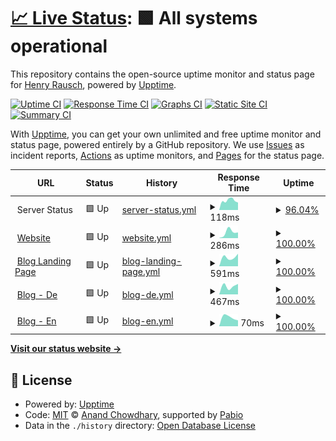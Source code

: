 # [📈 Live Status](https://status.postrausch.tech): <!--live status--> **🟩 All systems operational**

This repository contains the open-source uptime monitor and status page for [Henry Rausch](https://postrausch.tech), powered by [Upptime](https://github.com/upptime/upptime).

[![Uptime CI](https://github.com/hra42/postrausch-uptime/workflows/Uptime%20CI/badge.svg)](https://github.com/hra42/postrausch-uptime/actions?query=workflow%3A%22Uptime+CI%22)
[![Response Time CI](https://github.com/hra42/postrausch-uptime/workflows/Response%20Time%20CI/badge.svg)](https://github.com/hra42/postrausch-uptime/actions?query=workflow%3A%22Response+Time+CI%22)
[![Graphs CI](https://github.com/hra42/postrausch-uptime/workflows/Graphs%20CI/badge.svg)](https://github.com/hra42/postrausch-uptime/actions?query=workflow%3A%22Graphs+CI%22)
[![Static Site CI](https://github.com/hra42/postrausch-uptime/workflows/Static%20Site%20CI/badge.svg)](https://github.com/hra42/postrausch-uptime/actions?query=workflow%3A%22Static+Site+CI%22)
[![Summary CI](https://github.com/hra42/postrausch-uptime/workflows/Summary%20CI/badge.svg)](https://github.com/hra42/postrausch-uptime/actions?query=workflow%3A%22Summary+CI%22)

With [Upptime](https://upptime.js.org), you can get your own unlimited and free uptime monitor and status page, powered entirely by a GitHub repository. We use [Issues](https://github.com/hra42/postrausch-uptime/issues) as incident reports, [Actions](https://github.com/hra42/postrausch-uptime/actions) as uptime monitors, and [Pages](https://status.postrausch.tech) for the status page.

<!--start: status pages-->
<!-- This summary is generated by Upptime (https://github.com/upptime/upptime) -->
<!-- Do not edit this manually, your changes will be overwritten -->
<!-- prettier-ignore -->
| URL | Status | History | Response Time | Uptime |
| --- | ------ | ------- | ------------- | ------ |
| <img alt="" src="https://icons.duckduckgo.com/ip3/null.ico" height="13"> Server Status | 🟩 Up | [server-status.yml](https://github.com/hra42/postrausch-uptime/commits/HEAD/history/server-status.yml) | <details><summary><img alt="Response time graph" src="./graphs/server-status/response-time-week.png" height="20"> 118ms</summary><br><a href="https://status.postrausch.tech/history/server-status"><img alt="Response time 118" src="https://img.shields.io/endpoint?url=https%3A%2F%2Fraw.githubusercontent.com%2Fhra42%2Fpostrausch-uptime%2FHEAD%2Fapi%2Fserver-status%2Fresponse-time.json"></a><br><a href="https://status.postrausch.tech/history/server-status"><img alt="24-hour response time 118" src="https://img.shields.io/endpoint?url=https%3A%2F%2Fraw.githubusercontent.com%2Fhra42%2Fpostrausch-uptime%2FHEAD%2Fapi%2Fserver-status%2Fresponse-time-day.json"></a><br><a href="https://status.postrausch.tech/history/server-status"><img alt="7-day response time 118" src="https://img.shields.io/endpoint?url=https%3A%2F%2Fraw.githubusercontent.com%2Fhra42%2Fpostrausch-uptime%2FHEAD%2Fapi%2Fserver-status%2Fresponse-time-week.json"></a><br><a href="https://status.postrausch.tech/history/server-status"><img alt="30-day response time 118" src="https://img.shields.io/endpoint?url=https%3A%2F%2Fraw.githubusercontent.com%2Fhra42%2Fpostrausch-uptime%2FHEAD%2Fapi%2Fserver-status%2Fresponse-time-month.json"></a><br><a href="https://status.postrausch.tech/history/server-status"><img alt="1-year response time 118" src="https://img.shields.io/endpoint?url=https%3A%2F%2Fraw.githubusercontent.com%2Fhra42%2Fpostrausch-uptime%2FHEAD%2Fapi%2Fserver-status%2Fresponse-time-year.json"></a></details> | <details><summary><a href="https://status.postrausch.tech/history/server-status">96.04%</a></summary><a href="https://status.postrausch.tech/history/server-status"><img alt="All-time uptime 96.04%" src="https://img.shields.io/endpoint?url=https%3A%2F%2Fraw.githubusercontent.com%2Fhra42%2Fpostrausch-uptime%2FHEAD%2Fapi%2Fserver-status%2Fuptime.json"></a><br><a href="https://status.postrausch.tech/history/server-status"><img alt="24-hour uptime 96.04%" src="https://img.shields.io/endpoint?url=https%3A%2F%2Fraw.githubusercontent.com%2Fhra42%2Fpostrausch-uptime%2FHEAD%2Fapi%2Fserver-status%2Fuptime-day.json"></a><br><a href="https://status.postrausch.tech/history/server-status"><img alt="7-day uptime 96.04%" src="https://img.shields.io/endpoint?url=https%3A%2F%2Fraw.githubusercontent.com%2Fhra42%2Fpostrausch-uptime%2FHEAD%2Fapi%2Fserver-status%2Fuptime-week.json"></a><br><a href="https://status.postrausch.tech/history/server-status"><img alt="30-day uptime 96.04%" src="https://img.shields.io/endpoint?url=https%3A%2F%2Fraw.githubusercontent.com%2Fhra42%2Fpostrausch-uptime%2FHEAD%2Fapi%2Fserver-status%2Fuptime-month.json"></a><br><a href="https://status.postrausch.tech/history/server-status"><img alt="1-year uptime 96.04%" src="https://img.shields.io/endpoint?url=https%3A%2F%2Fraw.githubusercontent.com%2Fhra42%2Fpostrausch-uptime%2FHEAD%2Fapi%2Fserver-status%2Fuptime-year.json"></a></details>
| <img alt="" src="https://icons.duckduckgo.com/ip3/postrausch.tech.ico" height="13"> [Website](https://postrausch.tech) | 🟩 Up | [website.yml](https://github.com/hra42/postrausch-uptime/commits/HEAD/history/website.yml) | <details><summary><img alt="Response time graph" src="./graphs/website/response-time-week.png" height="20"> 286ms</summary><br><a href="https://status.postrausch.tech/history/website"><img alt="Response time 286" src="https://img.shields.io/endpoint?url=https%3A%2F%2Fraw.githubusercontent.com%2Fhra42%2Fpostrausch-uptime%2FHEAD%2Fapi%2Fwebsite%2Fresponse-time.json"></a><br><a href="https://status.postrausch.tech/history/website"><img alt="24-hour response time 286" src="https://img.shields.io/endpoint?url=https%3A%2F%2Fraw.githubusercontent.com%2Fhra42%2Fpostrausch-uptime%2FHEAD%2Fapi%2Fwebsite%2Fresponse-time-day.json"></a><br><a href="https://status.postrausch.tech/history/website"><img alt="7-day response time 286" src="https://img.shields.io/endpoint?url=https%3A%2F%2Fraw.githubusercontent.com%2Fhra42%2Fpostrausch-uptime%2FHEAD%2Fapi%2Fwebsite%2Fresponse-time-week.json"></a><br><a href="https://status.postrausch.tech/history/website"><img alt="30-day response time 286" src="https://img.shields.io/endpoint?url=https%3A%2F%2Fraw.githubusercontent.com%2Fhra42%2Fpostrausch-uptime%2FHEAD%2Fapi%2Fwebsite%2Fresponse-time-month.json"></a><br><a href="https://status.postrausch.tech/history/website"><img alt="1-year response time 286" src="https://img.shields.io/endpoint?url=https%3A%2F%2Fraw.githubusercontent.com%2Fhra42%2Fpostrausch-uptime%2FHEAD%2Fapi%2Fwebsite%2Fresponse-time-year.json"></a></details> | <details><summary><a href="https://status.postrausch.tech/history/website">100.00%</a></summary><a href="https://status.postrausch.tech/history/website"><img alt="All-time uptime 100.00%" src="https://img.shields.io/endpoint?url=https%3A%2F%2Fraw.githubusercontent.com%2Fhra42%2Fpostrausch-uptime%2FHEAD%2Fapi%2Fwebsite%2Fuptime.json"></a><br><a href="https://status.postrausch.tech/history/website"><img alt="24-hour uptime 100.00%" src="https://img.shields.io/endpoint?url=https%3A%2F%2Fraw.githubusercontent.com%2Fhra42%2Fpostrausch-uptime%2FHEAD%2Fapi%2Fwebsite%2Fuptime-day.json"></a><br><a href="https://status.postrausch.tech/history/website"><img alt="7-day uptime 100.00%" src="https://img.shields.io/endpoint?url=https%3A%2F%2Fraw.githubusercontent.com%2Fhra42%2Fpostrausch-uptime%2FHEAD%2Fapi%2Fwebsite%2Fuptime-week.json"></a><br><a href="https://status.postrausch.tech/history/website"><img alt="30-day uptime 100.00%" src="https://img.shields.io/endpoint?url=https%3A%2F%2Fraw.githubusercontent.com%2Fhra42%2Fpostrausch-uptime%2FHEAD%2Fapi%2Fwebsite%2Fuptime-month.json"></a><br><a href="https://status.postrausch.tech/history/website"><img alt="1-year uptime 100.00%" src="https://img.shields.io/endpoint?url=https%3A%2F%2Fraw.githubusercontent.com%2Fhra42%2Fpostrausch-uptime%2FHEAD%2Fapi%2Fwebsite%2Fuptime-year.json"></a></details>
| <img alt="" src="https://icons.duckduckgo.com/ip3/blog.postrausch.tech.ico" height="13"> [Blog Landing Page](https://blog.postrausch.tech) | 🟩 Up | [blog-landing-page.yml](https://github.com/hra42/postrausch-uptime/commits/HEAD/history/blog-landing-page.yml) | <details><summary><img alt="Response time graph" src="./graphs/blog-landing-page/response-time-week.png" height="20"> 591ms</summary><br><a href="https://status.postrausch.tech/history/blog-landing-page"><img alt="Response time 591" src="https://img.shields.io/endpoint?url=https%3A%2F%2Fraw.githubusercontent.com%2Fhra42%2Fpostrausch-uptime%2FHEAD%2Fapi%2Fblog-landing-page%2Fresponse-time.json"></a><br><a href="https://status.postrausch.tech/history/blog-landing-page"><img alt="24-hour response time 591" src="https://img.shields.io/endpoint?url=https%3A%2F%2Fraw.githubusercontent.com%2Fhra42%2Fpostrausch-uptime%2FHEAD%2Fapi%2Fblog-landing-page%2Fresponse-time-day.json"></a><br><a href="https://status.postrausch.tech/history/blog-landing-page"><img alt="7-day response time 591" src="https://img.shields.io/endpoint?url=https%3A%2F%2Fraw.githubusercontent.com%2Fhra42%2Fpostrausch-uptime%2FHEAD%2Fapi%2Fblog-landing-page%2Fresponse-time-week.json"></a><br><a href="https://status.postrausch.tech/history/blog-landing-page"><img alt="30-day response time 591" src="https://img.shields.io/endpoint?url=https%3A%2F%2Fraw.githubusercontent.com%2Fhra42%2Fpostrausch-uptime%2FHEAD%2Fapi%2Fblog-landing-page%2Fresponse-time-month.json"></a><br><a href="https://status.postrausch.tech/history/blog-landing-page"><img alt="1-year response time 591" src="https://img.shields.io/endpoint?url=https%3A%2F%2Fraw.githubusercontent.com%2Fhra42%2Fpostrausch-uptime%2FHEAD%2Fapi%2Fblog-landing-page%2Fresponse-time-year.json"></a></details> | <details><summary><a href="https://status.postrausch.tech/history/blog-landing-page">100.00%</a></summary><a href="https://status.postrausch.tech/history/blog-landing-page"><img alt="All-time uptime 100.00%" src="https://img.shields.io/endpoint?url=https%3A%2F%2Fraw.githubusercontent.com%2Fhra42%2Fpostrausch-uptime%2FHEAD%2Fapi%2Fblog-landing-page%2Fuptime.json"></a><br><a href="https://status.postrausch.tech/history/blog-landing-page"><img alt="24-hour uptime 100.00%" src="https://img.shields.io/endpoint?url=https%3A%2F%2Fraw.githubusercontent.com%2Fhra42%2Fpostrausch-uptime%2FHEAD%2Fapi%2Fblog-landing-page%2Fuptime-day.json"></a><br><a href="https://status.postrausch.tech/history/blog-landing-page"><img alt="7-day uptime 100.00%" src="https://img.shields.io/endpoint?url=https%3A%2F%2Fraw.githubusercontent.com%2Fhra42%2Fpostrausch-uptime%2FHEAD%2Fapi%2Fblog-landing-page%2Fuptime-week.json"></a><br><a href="https://status.postrausch.tech/history/blog-landing-page"><img alt="30-day uptime 100.00%" src="https://img.shields.io/endpoint?url=https%3A%2F%2Fraw.githubusercontent.com%2Fhra42%2Fpostrausch-uptime%2FHEAD%2Fapi%2Fblog-landing-page%2Fuptime-month.json"></a><br><a href="https://status.postrausch.tech/history/blog-landing-page"><img alt="1-year uptime 100.00%" src="https://img.shields.io/endpoint?url=https%3A%2F%2Fraw.githubusercontent.com%2Fhra42%2Fpostrausch-uptime%2FHEAD%2Fapi%2Fblog-landing-page%2Fuptime-year.json"></a></details>
| <img alt="" src="https://icons.duckduckgo.com/ip3/de.blog.postrausch.tech.ico" height="13"> [Blog - De](https://de.blog.postrausch.tech) | 🟩 Up | [blog-de.yml](https://github.com/hra42/postrausch-uptime/commits/HEAD/history/blog-de.yml) | <details><summary><img alt="Response time graph" src="./graphs/blog-de/response-time-week.png" height="20"> 467ms</summary><br><a href="https://status.postrausch.tech/history/blog-de"><img alt="Response time 467" src="https://img.shields.io/endpoint?url=https%3A%2F%2Fraw.githubusercontent.com%2Fhra42%2Fpostrausch-uptime%2FHEAD%2Fapi%2Fblog-de%2Fresponse-time.json"></a><br><a href="https://status.postrausch.tech/history/blog-de"><img alt="24-hour response time 467" src="https://img.shields.io/endpoint?url=https%3A%2F%2Fraw.githubusercontent.com%2Fhra42%2Fpostrausch-uptime%2FHEAD%2Fapi%2Fblog-de%2Fresponse-time-day.json"></a><br><a href="https://status.postrausch.tech/history/blog-de"><img alt="7-day response time 467" src="https://img.shields.io/endpoint?url=https%3A%2F%2Fraw.githubusercontent.com%2Fhra42%2Fpostrausch-uptime%2FHEAD%2Fapi%2Fblog-de%2Fresponse-time-week.json"></a><br><a href="https://status.postrausch.tech/history/blog-de"><img alt="30-day response time 467" src="https://img.shields.io/endpoint?url=https%3A%2F%2Fraw.githubusercontent.com%2Fhra42%2Fpostrausch-uptime%2FHEAD%2Fapi%2Fblog-de%2Fresponse-time-month.json"></a><br><a href="https://status.postrausch.tech/history/blog-de"><img alt="1-year response time 467" src="https://img.shields.io/endpoint?url=https%3A%2F%2Fraw.githubusercontent.com%2Fhra42%2Fpostrausch-uptime%2FHEAD%2Fapi%2Fblog-de%2Fresponse-time-year.json"></a></details> | <details><summary><a href="https://status.postrausch.tech/history/blog-de">100.00%</a></summary><a href="https://status.postrausch.tech/history/blog-de"><img alt="All-time uptime 100.00%" src="https://img.shields.io/endpoint?url=https%3A%2F%2Fraw.githubusercontent.com%2Fhra42%2Fpostrausch-uptime%2FHEAD%2Fapi%2Fblog-de%2Fuptime.json"></a><br><a href="https://status.postrausch.tech/history/blog-de"><img alt="24-hour uptime 100.00%" src="https://img.shields.io/endpoint?url=https%3A%2F%2Fraw.githubusercontent.com%2Fhra42%2Fpostrausch-uptime%2FHEAD%2Fapi%2Fblog-de%2Fuptime-day.json"></a><br><a href="https://status.postrausch.tech/history/blog-de"><img alt="7-day uptime 100.00%" src="https://img.shields.io/endpoint?url=https%3A%2F%2Fraw.githubusercontent.com%2Fhra42%2Fpostrausch-uptime%2FHEAD%2Fapi%2Fblog-de%2Fuptime-week.json"></a><br><a href="https://status.postrausch.tech/history/blog-de"><img alt="30-day uptime 100.00%" src="https://img.shields.io/endpoint?url=https%3A%2F%2Fraw.githubusercontent.com%2Fhra42%2Fpostrausch-uptime%2FHEAD%2Fapi%2Fblog-de%2Fuptime-month.json"></a><br><a href="https://status.postrausch.tech/history/blog-de"><img alt="1-year uptime 100.00%" src="https://img.shields.io/endpoint?url=https%3A%2F%2Fraw.githubusercontent.com%2Fhra42%2Fpostrausch-uptime%2FHEAD%2Fapi%2Fblog-de%2Fuptime-year.json"></a></details>
| <img alt="" src="https://icons.duckduckgo.com/ip3/en.blog.postrausch.tech.ico" height="13"> [Blog - En](https://en.blog.postrausch.tech) | 🟩 Up | [blog-en.yml](https://github.com/hra42/postrausch-uptime/commits/HEAD/history/blog-en.yml) | <details><summary><img alt="Response time graph" src="./graphs/blog-en/response-time-week.png" height="20"> 70ms</summary><br><a href="https://status.postrausch.tech/history/blog-en"><img alt="Response time 70" src="https://img.shields.io/endpoint?url=https%3A%2F%2Fraw.githubusercontent.com%2Fhra42%2Fpostrausch-uptime%2FHEAD%2Fapi%2Fblog-en%2Fresponse-time.json"></a><br><a href="https://status.postrausch.tech/history/blog-en"><img alt="24-hour response time 70" src="https://img.shields.io/endpoint?url=https%3A%2F%2Fraw.githubusercontent.com%2Fhra42%2Fpostrausch-uptime%2FHEAD%2Fapi%2Fblog-en%2Fresponse-time-day.json"></a><br><a href="https://status.postrausch.tech/history/blog-en"><img alt="7-day response time 70" src="https://img.shields.io/endpoint?url=https%3A%2F%2Fraw.githubusercontent.com%2Fhra42%2Fpostrausch-uptime%2FHEAD%2Fapi%2Fblog-en%2Fresponse-time-week.json"></a><br><a href="https://status.postrausch.tech/history/blog-en"><img alt="30-day response time 70" src="https://img.shields.io/endpoint?url=https%3A%2F%2Fraw.githubusercontent.com%2Fhra42%2Fpostrausch-uptime%2FHEAD%2Fapi%2Fblog-en%2Fresponse-time-month.json"></a><br><a href="https://status.postrausch.tech/history/blog-en"><img alt="1-year response time 70" src="https://img.shields.io/endpoint?url=https%3A%2F%2Fraw.githubusercontent.com%2Fhra42%2Fpostrausch-uptime%2FHEAD%2Fapi%2Fblog-en%2Fresponse-time-year.json"></a></details> | <details><summary><a href="https://status.postrausch.tech/history/blog-en">100.00%</a></summary><a href="https://status.postrausch.tech/history/blog-en"><img alt="All-time uptime 100.00%" src="https://img.shields.io/endpoint?url=https%3A%2F%2Fraw.githubusercontent.com%2Fhra42%2Fpostrausch-uptime%2FHEAD%2Fapi%2Fblog-en%2Fuptime.json"></a><br><a href="https://status.postrausch.tech/history/blog-en"><img alt="24-hour uptime 100.00%" src="https://img.shields.io/endpoint?url=https%3A%2F%2Fraw.githubusercontent.com%2Fhra42%2Fpostrausch-uptime%2FHEAD%2Fapi%2Fblog-en%2Fuptime-day.json"></a><br><a href="https://status.postrausch.tech/history/blog-en"><img alt="7-day uptime 100.00%" src="https://img.shields.io/endpoint?url=https%3A%2F%2Fraw.githubusercontent.com%2Fhra42%2Fpostrausch-uptime%2FHEAD%2Fapi%2Fblog-en%2Fuptime-week.json"></a><br><a href="https://status.postrausch.tech/history/blog-en"><img alt="30-day uptime 100.00%" src="https://img.shields.io/endpoint?url=https%3A%2F%2Fraw.githubusercontent.com%2Fhra42%2Fpostrausch-uptime%2FHEAD%2Fapi%2Fblog-en%2Fuptime-month.json"></a><br><a href="https://status.postrausch.tech/history/blog-en"><img alt="1-year uptime 100.00%" src="https://img.shields.io/endpoint?url=https%3A%2F%2Fraw.githubusercontent.com%2Fhra42%2Fpostrausch-uptime%2FHEAD%2Fapi%2Fblog-en%2Fuptime-year.json"></a></details>

<!--end: status pages-->

[**Visit our status website →**](https://status.postrausch.tech)

## 📄 License

- Powered by: [Upptime](https://github.com/upptime/upptime)
- Code: [MIT](./LICENSE) © [Anand Chowdhary](https://anandchowdhary.com), supported by [Pabio](https://pabio.com)
- Data in the `./history` directory: [Open Database License](https://opendatacommons.org/licenses/odbl/1-0/)
